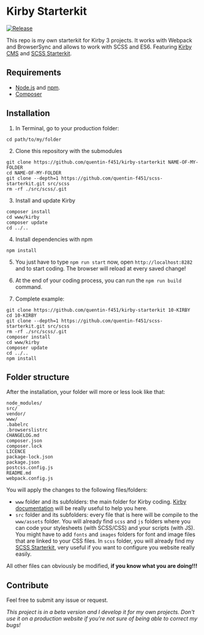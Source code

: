 # Kirby Starterkit
[![Release](https://img.shields.io/github/release/quentin-f451/kirby-starterkit.svg)](https://github.com/quentin-f451/kirby-starterkit/releases)

This repo is my own starterkit for Kirby 3 projects. It works with Webpack and BrowserSync and allows to work with SCSS and ES6. Featuring [Kirby CMS](https://getkirby.com/) and [SCSS Starterkit](https://github.com/quentin-f451/scss-starterkit).

## Requirements

+ [Node.js](https://nodejs.org/en/) and [npm](https://www.npmjs.com/).
+ [Composer](https://getcomposer.org/doc/00-intro.md)

## Installation

1. In Terminal, go to your production folder:
```
cd path/to/my/folder
```

2. Clone this repository with the submodules
```
git clone https://github.com/quentin-f451/kirby-starterkit NAME-OF-MY-FOLDER
cd NAME-OF-MY-FOLDER
git clone --depth=1 https://github.com/quentin-f451/scss-starterkit.git src/scss
rm -rf ./src/scss/.git
```

3. Install and update Kirby
```
composer install
cd www/kirby
composer update
cd ../..
```

4. Install dependencies with npm
```
npm install
```

5. You just have to type `npm run start` now, open `http://localhost:8282` and to start coding. The browser will reload at every saved change!

6. At the end of your coding process, you can run the `npm run build` command.

7. Complete example: 
```
git clone https://github.com/quentin-f451/kirby-starterkit 10-KIRBY
cd 10-KIRBY
git clone --depth=1 https://github.com/quentin-f451/scss-starterkit.git src/scss
rm -rf ./src/scss/.git
composer install
cd www/kirby
composer update
cd ../..
npm install
```

## Folder structure

After the installation, your folder will more or less look like that:

```
node_modules/
src/
vendor/
www/
.babelrc
.browserslistrc
CHANGELOG.md
composer.json
composer.lock
LICENCE
package-lock.json
package.json
postcss.config.js
README.md
webpack.config.js
```

You will apply the changes to the following files/folders:
+ `www` folder and its subfolders: the main folder for Kirby coding. [Kirby documentation](https://getkirby.com/docs/reference) will be really useful to help you here.
+ `src` folder and its subfolders: every file that is here will be compile to the `www/assets` folder. You will already find `scss` and `js` folders where you can code your stylesheets (with SCSS/CSS) and your scripts (with JS). You might have to add `fonts` and `images` folders for font and image files that are linked to your CSS files. In `scss` folder, you will already find my [SCSS Starterkit](https://github.com/quentin-f451/scss-starterkit), very useful if you want to configure you website really easily. 

All other files can obviously be modified, **if you know what you are doing!!!**

## Contribute 

Feel free to submit any issue or request.

*This project is in a beta version and I develop it for my own projects. Don't use it on a production website if you're not sure of being able to correct my bugs!*
